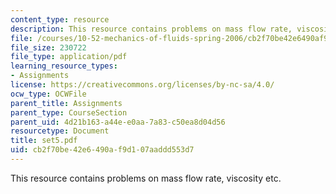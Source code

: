 ```yaml
---
content_type: resource
description: This resource contains problems on mass flow rate, viscosity etc.
file: /courses/10-52-mechanics-of-fluids-spring-2006/cb2f70be42e6490af9d107aaddd553d7_set5.pdf
file_size: 230722
file_type: application/pdf
learning_resource_types:
- Assignments
license: https://creativecommons.org/licenses/by-nc-sa/4.0/
ocw_type: OCWFile
parent_title: Assignments
parent_type: CourseSection
parent_uid: 4d21b163-a44e-e0aa-7a83-c50ea8d04d56
resourcetype: Document
title: set5.pdf
uid: cb2f70be-42e6-490a-f9d1-07aaddd553d7
---
```

This resource contains problems on mass flow rate, viscosity etc.